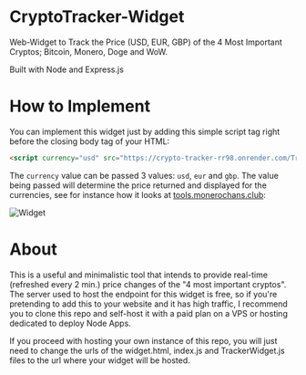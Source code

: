 # CryptoTracker-Widget
Web-Widget to Track the Price (USD, EUR, GBP) of the 4 Most Important Cryptos; Bitcoin, Monero, Doge and WoW.

Built with Node and Express.js

# How to Implement
You can implement this widget just by adding this simple script tag right before the closing body tag of your HTML:

```html
<script currency="usd" src="https://crypto-tracker-rr98.onrender.com/TrackerWidget.js" id="CryptoTrackerWidget"></script>
```

The ```currency``` value can be passed 3 values: ```usd```, ```eur``` and ```gbp```. The value being passed will determine the price returned and displayed for the currencies, see for instance how it looks at [tools.monerochans.club](tools.monerochans.club):

![Widget](https://github.com/starshard-dev/CryptoTracker-Widget/assets/114453333/1cb1b009-fdaa-461c-8af2-972ac04628fa)

# About
This is a useful and minimalistic tool that intends to provide real-time (refreshed every 2 min.) price changes of the "4 most important cryptos".
The server used to host the endpoint for this widget is free, so if you're pretending to add this to your website and it has high traffic, I recommend you to clone this repo and self-host it with a paid plan on a VPS or hosting dedicated to deploy Node Apps.

If you proceed with hosting your own instance of this repo, you will just need to change the urls of the widget.html, index.js and TrackerWidget.js files to the url where your widget will be hosted.
